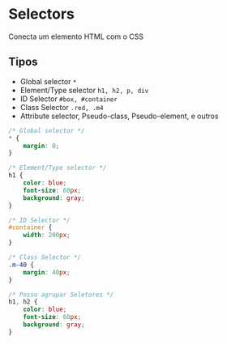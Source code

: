 # Selectors

Conecta um elemento HTML com o CSS

## Tipos

* Global selector `*`
* Element/Type selector `h1, h2, p, div`
* ID Selector `#box, #container`
* Class Selector `.red, .m4`
* Attribute selector, Pseudo-class, Pseudo-element, e outros

```css
/* Global selector */
* {
    margin: 0;
}

/* Element/Type selector */
h1 {
    color: blue;
    font-size: 60px;
    background: gray;
}

/* ID Selector */
#container {
    width: 200px;
}

/* Class Selector */
.m-40 {
    margin: 40px;
}

/* Posso agrupar Seletores */
h1, h2 {
    color: blue;
    font-size: 60px;
    background: gray;
}
```